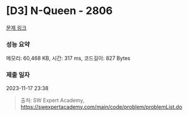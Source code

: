 # [D3] N-Queen - 2806 

[문제 링크](https://swexpertacademy.com/main/code/problem/problemDetail.do?contestProbId=AV7GKs06AU0DFAXB) 

### 성능 요약

메모리: 60,468 KB, 시간: 317 ms, 코드길이: 827 Bytes

### 제출 일자

2023-11-17 23:38



> 출처: SW Expert Academy, https://swexpertacademy.com/main/code/problem/problemList.do